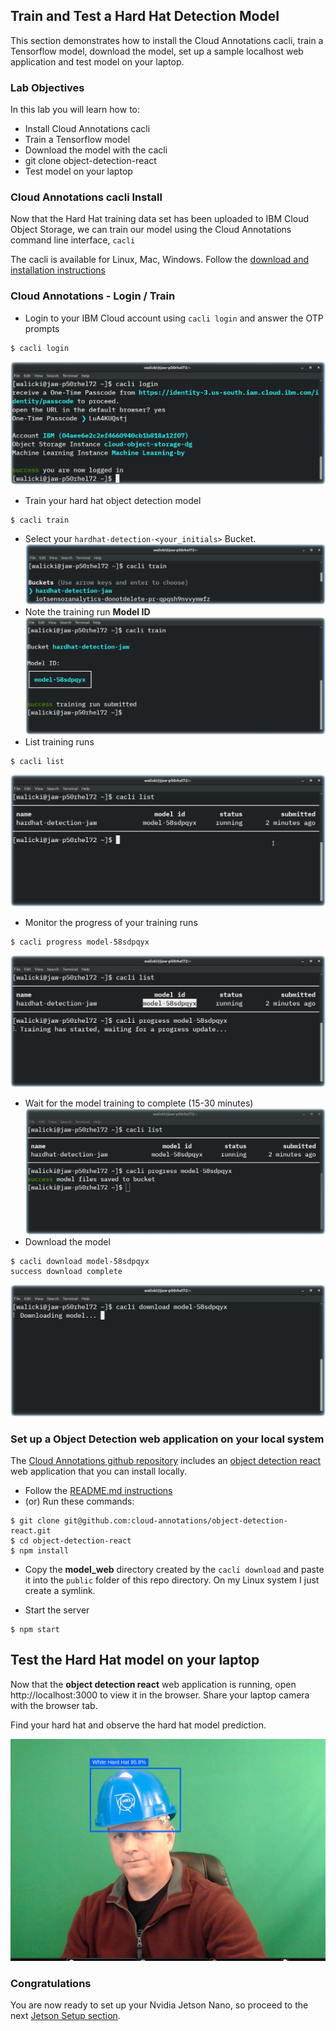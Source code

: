 ## Train and Test a Hard Hat Detection Model

This section demonstrates how to install the Cloud Annotations cacli, train a Tensorflow model, download the model, set up a sample localhost web application and test model on your laptop.

### Lab Objectives

In this lab you will learn how to:

- Install Cloud Annotations cacli
- Train a Tensorflow model
- Download the model with the cacli
- git clone object-detection-react
- Test model on your laptop

### Cloud Annotations cacli Install

Now that the Hard Hat training data set has been uploaded to IBM Cloud Object Storage, we can train our model using the Cloud Annotations command line interface, ```cacli```

The cacli is available for Linux, Mac, Windows.  Follow the [download and installation instructions](https://cloud.annotations.ai/docs#installing-the-cli)

### Cloud Annotations - Login / Train

- Login to your IBM Cloud account using ```cacli login``` and answer the OTP prompts
```
$ cacli login
```
  ![cacli login](/images/cacli-login.png)

- Train your hard hat object detection model
```
$ cacli train
```
- Select your ```hardhat-detection-<your_initials>``` Bucket.
  ![cacli train](/images/cacli-train1.png)
- Note the training run **Model ID**  
  ![cacli train](/images/cacli-train2.png)
- List training runs
```
$ cacli list
```
  ![cacli list](/images/cacli-list.png)
- Monitor the progress of your training runs
```
$ cacli progress model-58sdpqyx
```
  ![cacli progress](/images/cacli-progress.png)
- Wait for the model training to complete (15-30 minutes)
  ![cacli complete](/images/cacli-complete.png)
- Download the model
```
$ cacli download model-58sdpqyx
success download complete
```
  ![cacli download](/images/cacli-download.png)

### Set up a Object Detection web application on your local system

The [Cloud Annotations github repository](https://github.com/cloud-annotations) includes an [object detection react](https://github.com/cloud-annotations/object-detection-react) web application that you can install locally.

- Follow the [README.md instructions](https://github.com/cloud-annotations/object-detection-react/blob/master/README.md)
- (or) Run these commands:
```
$ git clone git@github.com:cloud-annotations/object-detection-react.git
$ cd object-detection-react
$ npm install
```
- Copy the **model_web** directory created by the ```cacli download``` and paste it into the ```public``` folder of this repo directory.   On my Linux system I just create a symlink.

- Start the server
```
$ npm start
```

## Test the Hard Hat model on your laptop

Now that the **object detection react** web application is running, open http://localhost:3000 to view it in the browser. Share your laptop camera with the browser tab.

Find your hard hat and observe the hard hat model prediction.

![author with a hardhat](/images/Sample-HardHat-Detection-Author.png)

### Congratulations

You are now ready to set up your Nvidia Jetson Nano, so proceed to the next [Jetson Setup section](/part2/).
